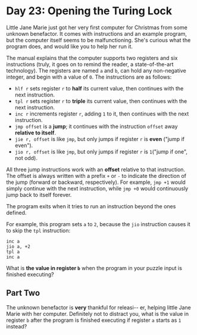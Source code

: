 # Day 23: Opening the Turing Lock

Little Jane Marie just got her very first computer for Christmas from some unknown benefactor. 
It comes with instructions and an example program, but the computer itself seems to be malfunctioning. 
She's curious what the program does, and would like you to help her run it.

The manual explains that the computer supports two registers and six instructions (truly, it goes on to remind the reader, a state-of-the-art technology). 
The registers are named `a` and `b`, can hold any non-negative integer, and begin with a value of `0`. The instructions are as follows:

* `hlf r` sets register `r` to **half** its current value, then continues with the next instruction.
* `tpl r` sets register `r` to **triple** its current value, then continues with the next instruction.
* `inc r` increments register `r`, adding `1` to it, then continues with the next instruction.
* `jmp offset` is a **jump**; it continues with the instruction `offset` away **relative to itself**.
* `jie r, offset` is like `jmp`, but only jumps if register `r` is **even** ("jump if even").
* `jio r, offset` is like `jmp`, but only jumps if register `r` is `1`("jump if one", not odd).

All three jump instructions work with an **offset** relative to that instruction. 
The offset is always written with a prefix `+` or `-` to indicate the direction of the jump (forward or backward, respectively). 
For example, `jmp +1` would simply continue with the next instruction, while `jmp +0` would continuously jump back to itself forever.

The program exits when it tries to run an instruction beyond the ones defined.

For example, this program sets `a` to `2`, because the `jio` instruction causes it to skip the `tpl` instruction:
```
inc a
jio a, +2
tpl a
inc a
```

What is **the value in register `b`** when the program in your puzzle input is finished executing?

## Part Two

The unknown benefactor is **very** thankful for releasi-- er, helping little Jane Marie with her computer. 
Definitely not to distract you, what is the value in register `b` after the program is finished executing if register `a` starts as `1` instead?